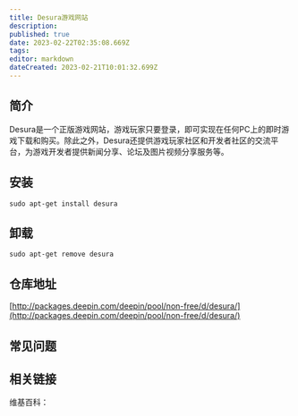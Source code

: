 ```yaml
---
title: Desura游戏网站
description: 
published: true
date: 2023-02-22T02:35:08.669Z
tags: 
editor: markdown
dateCreated: 2023-02-21T10:01:32.699Z
---
```


## 简介

Desura是一个正版游戏网站，游戏玩家只要登录，即可实现在任何PC上的即时游戏下载和购买。除此之外，Desura还提供游戏玩家社区和开发者社区的交流平台，为游戏开发者提供新闻分享、论坛及图片视频分享服务等。

## 安装

`sudo apt-get install desura`

## 卸载

`sudo apt-get remove desura`

## 仓库地址

[http://packages.deepin.com/deepin/pool/non-free/d/desura/](http://packages.deepin.com/deepin/pool/non-free/d/desura/)

## 常见问题

## 相关链接

维基百科：
